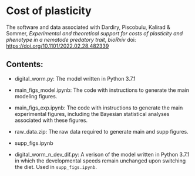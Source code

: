 # Cost of plasticity

The software and data associated with Dardiry, Piscobulu, Kalirad & Sommer, _Experimental and theoretical support for costs of plasticity and phenotype in a nematode predatory trait_, *bioRxiv* doi: https://doi.org/10.1101/2022.02.28.482339

## Contents:

+ digital_worm.py: The model written in Python 3.7.1

+ main_figs_model.ipynb: The code with instructions to generate the main modeling figures.

+ main_figs_exp.ipynb: The code with instructions to generate the main experimental figures, including the Bayesian statistical analyses associated with these figures.

+ raw_data.zip: The raw data required to generate main and supp figures. 

+ supp_figs.ipynb

+ digital_worm_n_dev_dif.py: A verison of the model written in Python 3.7.1 in which the developmental speeds remain unchanged upon switching the diet. Used in `supp_figs.ipynb`. 



